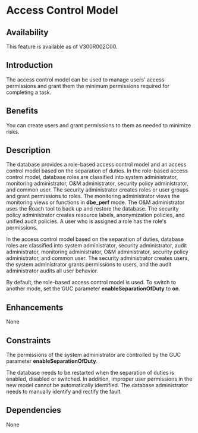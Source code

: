# Access Control Model<a name="EN-US_TOPIC_0000001135403979"></a>

## Availability<a name="section65352835"></a>

This feature is available as of V300R002C00.

## Introduction<a name="section51304608"></a>

The access control model can be used to manage users' access permissions and grant them the minimum permissions required for completing a task.

## Benefits<a name="section59088296"></a>

You can create users and grant permissions to them as needed to minimize risks.

## Description<a name="section62032618"></a>

The database provides a role-based access control model and an access control model based on the separation of duties. In the role-based access control model, database roles are classified into system administrator, monitoring administrator, O&M administrator, security policy administrator, and common user. The security administrator creates roles or user groups and grant permissions to roles. The monitoring administrator views the monitoring views or functions in  **dbe\_perf**  mode. The O&M administrator uses the Roach tool to back up and restore the database. The security policy administrator creates resource labels, anonymization policies, and unified audit policies. A user who is assigned a role has the role's permissions.

In the access control model based on the separation of duties, database roles are classified into system administrator, security administrator, audit administrator, monitoring administrator, O&M administrator, security policy administrator, and common user. The security administrator creates users, the system administrator grants permissions to users, and the audit administrator audits all user behavior.

By default, the role-based access control model is used. To switch to another mode, set the GUC parameter  **enableSeparationOfDuty**  to  **on**.

## Enhancements<a name="section21422657"></a>

None

## Constraints<a name="section06531946143616"></a>

The permissions of the system administrator are controlled by the GUC parameter  **enableSeparationOfDuty**.

The database needs to be restarted when the separation of duties is enabled, disabled or switched. In addition, improper user permissions in the new model cannot be automatically identified. The database administrator needs to manually identify and rectify the fault.

## Dependencies<a name="section58586189"></a>

None

